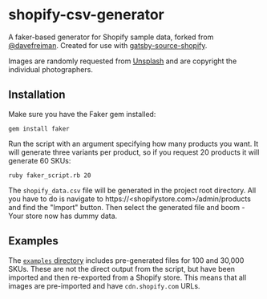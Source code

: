 shopify-csv-generator
===================

A faker-based generator for Shopify sample data, forked from [@davefreiman](https://github.com/davefreiman/shopify-sample-data). Created for use with [gatsby-source-shopify](https://github.com/gatsbyjs/gatsby-source-shopify).

Images are randomly requested from [Unsplash](https://source.unsplash.com/) and are copyright the individual photographers.

## Installation

Make sure you have the Faker gem installed:

    gem install faker

Run the script with an argument specifying how many products you want. It will generate three variants per product, so if you request 20 products it will generate 60 SKUs:

    ruby faker_script.rb 20

The `shopify_data.csv` file will be generated in the project root directory. All you have to do is navigate to https://<shopifystore.com>/admin/products and find the "Import" button. Then select the generated file and boom - Your store now has dummy data.

## Examples

The [`examples` directory](./examples) includes pre-generated files for 100 and 30,000 SKUs. These are not the direct output from the script, but have been imported and then re-exported from a Shopify store. This means that all images are pre-imported and have `cdn.shopify.com` URLs.